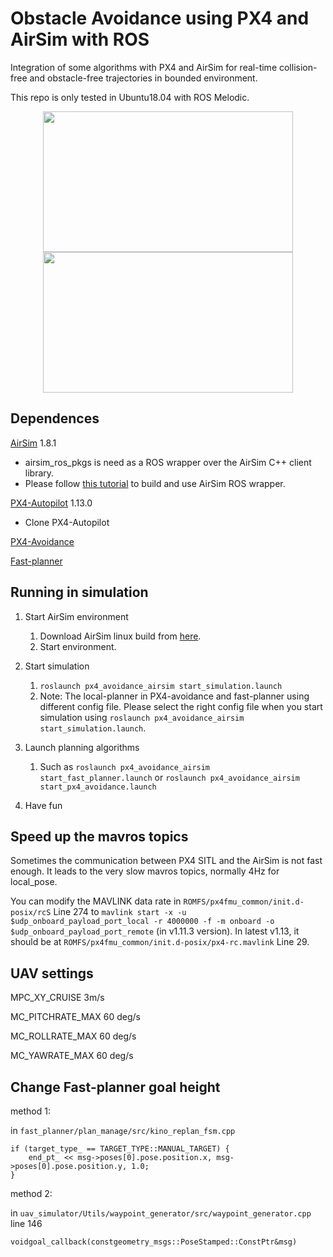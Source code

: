 # Obstacle Avoidance using PX4 and AirSim with ROS

Integration of some algorithms with PX4 and AirSim for real-time collision-free and obstacle-free trajectories in bounded environment.

This repo is only tested in Ubuntu18.04 with ROS Melodic.

<p align="center">
  <img src="demo_gif\demo_fast_planner.gif" width = "400" height = "225"/>
  <img src="demo_gif\demo_px4_avoidance.gif" width = "400" height = "225"/>
</p>

## Dependences

[AirSim](https://github.com/microsoft/AirSim) 1.8.1

- airsim_ros_pkgs is need as a ROS wrapper over the AirSim C++ client library.
- Please follow [this tutorial](https://microsoft.github.io/AirSim/airsim_ros_pkgs/) to build and use AirSim ROS wrapper.

[PX4-Autopilot](https://github.com/PX4/PX4-Autopilot) 1.13.0

- Clone PX4-Autopilot

[PX4-Avoidance](https://github.com/PX4/PX4-Avoidance)

[Fast-planner](https://github.com/HKUST-Aerial-Robotics/Fast-Planner)

## Running in simulation

1. Start AirSim environment

   1. Download AirSim linux build from [here](https://github.com/microsoft/AirSim/releases/tag/v1.8.1-windows).
   2. Start environment.
2. Start simulation

   1. `roslaunch px4_avoidance_airsim start_simulation.launch`
   2. Note: The local-planner in PX4-avoidance and fast-planner using different config file. Please select the right config file when you start simulation using `roslaunch px4_avoidance_airsim start_simulation.launch`.
3. Launch planning algorithms

   1. Such as `roslaunch px4_avoidance_airsim start_fast_planner.launch` or `roslaunch px4_avoidance_airsim start_px4_avoidance.launch`
4. Have fun

## Speed up the mavros topics

Sometimes the communication between PX4 SITL and the AirSim is not fast enough. It leads to the very slow mavros topics, normally 4Hz for local_pose.

 You can modify the MAVLINK data rate in
 `ROMFS/px4fmu_common/init.d-posix/rcS`
 Line 274 to
 `mavlink start -x -u $udp_onboard_payload_port_local -r 4000000 -f -m onboard -o $udp_onboard_payload_port_remote`
(in v1.11.3 version).
In latest v1.13, it should be at `ROMFS/px4fmu_common/init.d-posix/px4-rc.mavlink` Line 29.

## UAV settings

MPC_XY_CRUISE 3m/s

MC_PITCHRATE_MAX 60 deg/s

MC_ROLLRATE_MAX 60 deg/s

MC_YAWRATE_MAX 60 deg/s

## Change Fast-planner goal height

method 1:

in `fast_planner/plan_manage/src/kino_replan_fsm.cpp`

```
if (target_type_ == TARGET_TYPE::MANUAL_TARGET) {  
	end_pt_ << msg->poses[0].pose.position.x, msg->poses[0].pose.position.y, 1.0;
}
```

method 2:

in `uav_simulator/Utils/waypoint_generator/src/waypoint_generator.cpp` line 146

```
voidgoal_callback(constgeometry_msgs::PoseStamped::ConstPtr&msg) 
```
